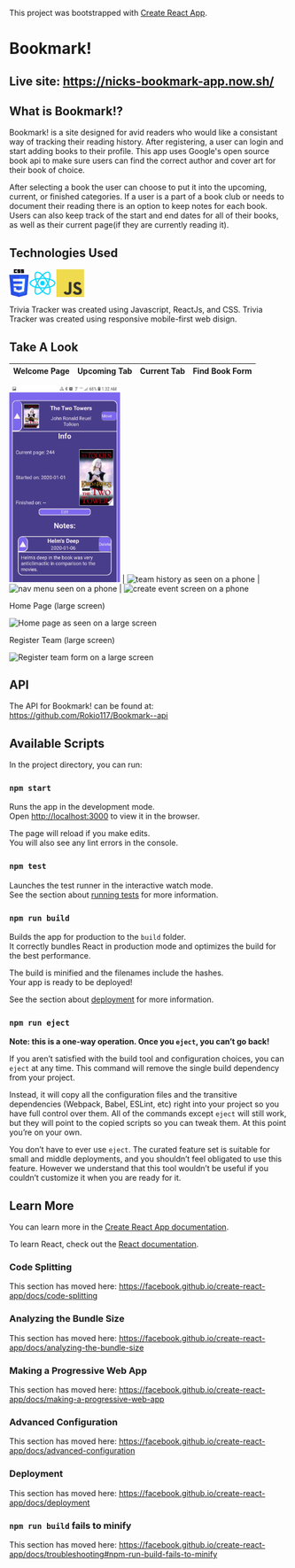 This project was bootstrapped with [Create React App](https://github.com/facebook/create-react-app).

# Bookmark!

## Live site: https://nicks-bookmark-app.now.sh/

## What is Bookmark!?

Bookmark! is a site designed for avid readers who would like a consistant way of tracking their reading history. After registering, a user can login and start adding books to their profile. This app uses Google's open source book api to make sure users can find the correct author and cover art for their book of choice.

After selecting a book the user can choose to put it into the upcoming, current, or finished categories. If a user is a part of a book club or needs to document their reading there is an option to keep notes for each book. Users can also keep track of the start and end dates for all of their books, as well as their current page(if they are currently reading it).

## Technologies Used
 <img src="bookmarkRMPictures/CSS3_logo_and_wordmark.svg.png" height="50" alt="CSS logo" align="left">
 <img src="bookmarkRMPictures/React-logo.png" height="50" alt="react logo" align="left"> 
 <img src="bookmarkRMPictures/js.jpg" height="50 alt="javascript logo" align="center"> 
 


Trivia Tracker was created using Javascript, ReactJs, and CSS.
Trivia Tracker was created using responsive mobile-first web disign. 

## Take A Look
Welcome Page | Upcoming Tab | Current Tab | Find Book Form 
------------ | ------------ | ------------ | ------------

<img src="bookmarkRMPictures/bookmarkPhoneMain.jpg" alt="main page as seen by a phone" width="200px"> | <img src="readmeimages/phoneHistory.jpg" alt="team history as seen on a phone" width ="200px"> | <img src="readmeimages/phoneNavMenu.jpg" alt="nav menu seen on a phone" width="200px"> | <img src="readmeimages/phoneCreateEvent.jpg" alt="create event screen on a phone" width="200px">

Home Page (large screen)

<img src="readmeimages/mainPageLarge.png" alt="Home page as seen on a large screen" >

Register Team (large screen)

<img src="readmeimages/registerTeamLarge.png" alt="Register team form on a large screen">


                                                                                              

## API
The API for Bookmark! can be found at: https://github.com/Rokio117/Bookmark--api

## Available Scripts

In the project directory, you can run:

### `npm start`

Runs the app in the development mode.<br />
Open [http://localhost:3000](http://localhost:3000) to view it in the browser.

The page will reload if you make edits.<br />
You will also see any lint errors in the console.

### `npm test`

Launches the test runner in the interactive watch mode.<br />
See the section about [running tests](https://facebook.github.io/create-react-app/docs/running-tests) for more information.

### `npm run build`

Builds the app for production to the `build` folder.<br />
It correctly bundles React in production mode and optimizes the build for the best performance.

The build is minified and the filenames include the hashes.<br />
Your app is ready to be deployed!

See the section about [deployment](https://facebook.github.io/create-react-app/docs/deployment) for more information.

### `npm run eject`

**Note: this is a one-way operation. Once you `eject`, you can’t go back!**

If you aren’t satisfied with the build tool and configuration choices, you can `eject` at any time. This command will remove the single build dependency from your project.

Instead, it will copy all the configuration files and the transitive dependencies (Webpack, Babel, ESLint, etc) right into your project so you have full control over them. All of the commands except `eject` will still work, but they will point to the copied scripts so you can tweak them. At this point you’re on your own.

You don’t have to ever use `eject`. The curated feature set is suitable for small and middle deployments, and you shouldn’t feel obligated to use this feature. However we understand that this tool wouldn’t be useful if you couldn’t customize it when you are ready for it.

## Learn More

You can learn more in the [Create React App documentation](https://facebook.github.io/create-react-app/docs/getting-started).

To learn React, check out the [React documentation](https://reactjs.org/).

### Code Splitting

This section has moved here: https://facebook.github.io/create-react-app/docs/code-splitting

### Analyzing the Bundle Size

This section has moved here: https://facebook.github.io/create-react-app/docs/analyzing-the-bundle-size

### Making a Progressive Web App

This section has moved here: https://facebook.github.io/create-react-app/docs/making-a-progressive-web-app

### Advanced Configuration

This section has moved here: https://facebook.github.io/create-react-app/docs/advanced-configuration

### Deployment

This section has moved here: https://facebook.github.io/create-react-app/docs/deployment

### `npm run build` fails to minify

This section has moved here: https://facebook.github.io/create-react-app/docs/troubleshooting#npm-run-build-fails-to-minify
